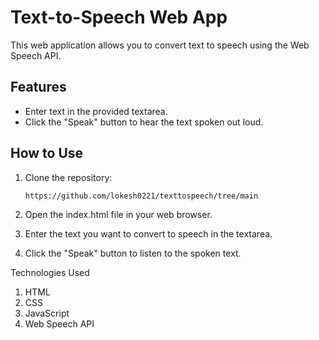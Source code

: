 # Text-to-Speech Web App

This web application allows you to convert text to speech using the Web Speech API.

## Features

- Enter text in the provided textarea.
- Click the "Speak" button to hear the text spoken out loud.

## How to Use

1. Clone the repository:

   ```bash
   https://github.com/lokesh0221/texttospeech/tree/main
1. Open the index.html file in your web browser.

2. Enter the text you want to convert to speech in the textarea.

3. Click the "Speak" button to listen to the spoken text.

Technologies Used
1. HTML
2. CSS
3. JavaScript
4. Web Speech API
